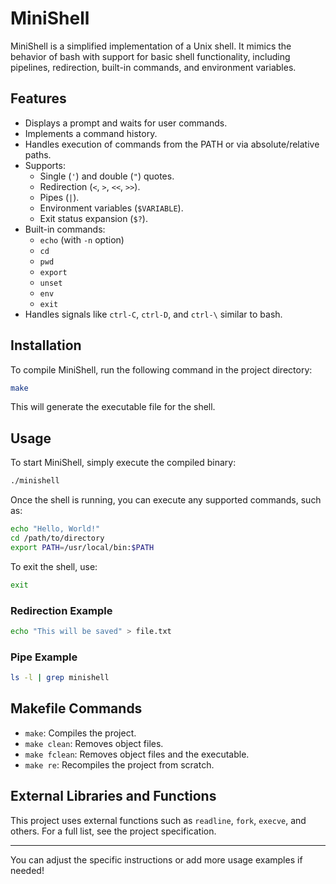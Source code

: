 # MiniShell

MiniShell is a simplified implementation of a Unix shell. It mimics the behavior of bash with support for basic shell functionality, including pipelines, redirection, built-in commands, and environment variables.

## Features

- Displays a prompt and waits for user commands.
- Implements a command history.
- Handles execution of commands from the PATH or via absolute/relative paths.
- Supports:
  - Single (`'`) and double (`"`) quotes.
  - Redirection (`<`, `>`, `<<`, `>>`).
  - Pipes (`|`).
  - Environment variables (`$VARIABLE`).
  - Exit status expansion (`$?`).
- Built-in commands:
  - `echo` (with `-n` option)
  - `cd`
  - `pwd`
  - `export`
  - `unset`
  - `env`
  - `exit`
- Handles signals like `ctrl-C`, `ctrl-D`, and `ctrl-\` similar to bash.

## Installation

To compile MiniShell, run the following command in the project directory:

```bash
make
```

This will generate the executable file for the shell.

## Usage

To start MiniShell, simply execute the compiled binary:

```bash
./minishell
```

Once the shell is running, you can execute any supported commands, such as:

```bash
echo "Hello, World!"
cd /path/to/directory
export PATH=/usr/local/bin:$PATH
```

To exit the shell, use:

```bash
exit
```

### Redirection Example

```bash
echo "This will be saved" > file.txt
```

### Pipe Example

```bash
ls -l | grep minishell
```

## Makefile Commands

- `make`: Compiles the project.
- `make clean`: Removes object files.
- `make fclean`: Removes object files and the executable.
- `make re`: Recompiles the project from scratch.

## External Libraries and Functions

This project uses external functions such as `readline`, `fork`, `execve`, and others. For a full list, see the project specification.

---

You can adjust the specific instructions or add more usage examples if needed!
